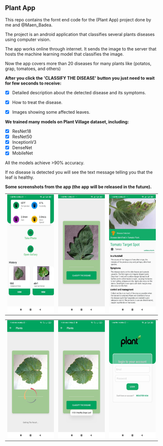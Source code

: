 ## Plant App

This repo contains the fornt end code for the (Plant App) project done by me and @Maen_Badea.

The project is an android application that classifies several plants diseases using computer vision.

The app works online through internet. It sends the image to the server that hosts the machine learning model that classifies the image.

Now the app covers more than 20 diseases for many plants like (potatos, grap, tomatoes, and others)

**After you click the 'CLASSIFY THE DISEASE' button you just need to wait for few seconds to receive:**
- [x] Detailed description about the detected disease and its symptoms.
- [x] How to treat the disease.
- [x] Images showing some affected leaves.


**We trained many models on Plant Village dataset, including:**
- [x]  ResNet18
- [x]  ResNet50
- [x]  InceptionV3
- [x]  DenseNet
- [x]  MobileNet

All the models achieve >90% accuracy.


If no disease is detected you will see the text message telling you that the leaf is healthy.



**Some screenshots from the app (the app will be released in the future).**

<!--   <tr>
    <td>First Screen Page</td>
     <td>Holiday Mention</td>
     <td>Present day in purple and selected day in pink</td>
  </tr> -->
  
 
<table>

  <tr>
    <td><img src="images/screen3.jpeg" width=250 height=390></td>
    <td><img src="images/screen1.jpeg" width=250 height=390></td>
    <td><img src="images/screen2.jpeg" width=250 height=390></td>
  </tr>
    
</table>

<table>

  <tr>
     <td><img src="images/screen5.jpeg" width=250 height=390></td>
    <td><img src="images/screen4.jpeg" width=250 height=390></td>
    <td><img src="images/screen6.jpeg" width=250 height=390></td>
  </tr>
    
</table>



